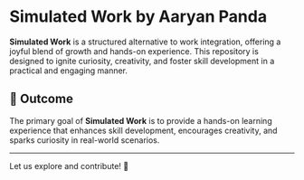 # Simulated Work by Aaryan Panda

**Simulated Work** is a structured alternative to work integration, offering a joyful blend of growth and hands-on experience. This repository is designed to ignite curiosity, creativity, and foster skill development in a practical and engaging manner.

## 📌 Outcome
The primary goal of **Simulated Work** is to provide a hands-on learning experience that enhances skill development, encourages creativity, and sparks curiosity in real-world scenarios.

---
Let us explore and contribute! 🚀

